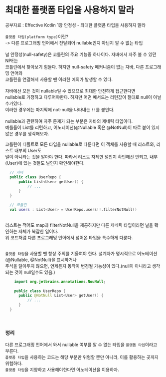 # 최대한 플랫폼 타입을 사용하지 말라
공부자료 : Effective Kotlin 1장 안정성 - 최대한 플랫폼 타입을 사용하지 말라
<br><br>
`플랫폼 타입(platform type)`이란?<br>
-> 다른 프로그래밍 언어에서 잔달되어 nullable인지 아닌지 알 수 없는 타입
<br><br>
널 안정성(null-safety)은 코틀린의 주요 기능중 하나이다. 자바에서 자주 볼 수 있던 NPE는<br>
코틀린에서 찾아보기 힘들다. 하지만 null-safety 메커니즘이 없는 자바, 다른 프로그래밍 언어와<br>
코틀린을 연결해서 사용할 땐 이러한 예외가 발생할 수 있다.
<br><br>
자바에선 모든 것이 nullable일 수 있으므로 최대한 안전하게 접근한다면<br>
nullable로 가정하고 다루어야한다. 하지만 어떤 메서드는 리턴값이 절대로 null이 아닐수가있다.<br>
이러한 경우에는 마지막에 not-null을 나타내는 `!!`를 붙인다.<br><br>
nullable과 관련하여 자주 문제가 되는 부분은 자바의 제네릭 타입이다.<br>
예를들어 List<User>를 리턴하고, 어노테이션(@Nullable 혹은 @NotNull)이 따로 붙어 있지 않은 경우를 생각해보자.<br>

코틀린이 디폴트로 모든 타입을 nullable로 다룬다면 이 객체를 사용할 때 리스트와, 리스트 내부의 User도<br>
널이 아니라는 것을 알아야 한다. 따라서 리스트 자체만 널인지 확인해선 안되고, 내부(User)에 있는 것들도 널인지 확인해야한다.
<br>
~~~kotlin
  // 자바
  public class UserRepo {
      public List<User> getUser() {
          // ...
      }
  }
  
  // 코틀린
  val users : List<User> = UserRepo.users!!.filterNotNull()
~~~
<br>
리스트는 적어도 map과 filterNotNull을 제공하지만 다른 제네릭 타입이라면 널을 확인하는 자체가 복잡한 일이다.<br>  
위 코드처럼 다른 프로그래밍 언어에서 넘어온 타입을 특수하게 다룬다.
<br><br>
    
`플랫폼 타입`을 사용할 땐 항상 주의를 기울여야 한다. 설계자가 명시적으로 어노테이션(@Nullable, @NotNull)을 표시하거나<br>
주석을 달아두지 않으면, 언제든지 동작이 변경될 가능성이 있다.(null이 아니라고 생각되는 것이 null일수도 있음.)
    
~~~kotlin
    import org.jetbrains.annotations.NouNull;
    
    public class UserRepo {
      public @NotNull List<User> getUser() {
          // ...
      }
  }
~~~
    
<br>

### 정리
다른 프로그래밍 언어에서 와서 nullable 여부를 알 수 없는 타입을 `플랫폼 타입`이라고 부른다.<br>
`플랫폼 타입`을 사용하는 코드는 해당 부분만 위험할 뿐만 아니라, 이를 활용하는 곳까지 위험하다.<br>
`플랫폼 타입`을 지양하고 사용해야한다면 어노테이션을 이용하자.    
